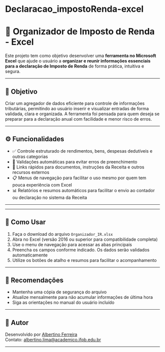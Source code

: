 # Declaracao_impostoRenda-excel
# 📑 Organizador de Imposto de Renda - Excel

Este projeto tem como objetivo desenvolver uma **ferramenta no Microsoft Excel** que ajude o usuário a **organizar e reunir informações essenciais para a declaração de Imposto de Renda** de forma prática, intuitiva e segura.

---

## 🎯 Objetivo

Criar um agregador de dados eficiente para controle de informações tributárias, permitindo ao usuário inserir e visualizar entradas de forma validada, clara e organizada. A ferramenta foi pensada para quem deseja se preparar para a declaração anual com facilidade e menor risco de erros.

---

## ⚙️ Funcionalidades

- ✅ Controle estruturado de rendimentos, bens, despesas dedutíveis e outras categorias
- 📂 Validações automáticas para evitar erros de preenchimento
- 🔗 Links rápidos para documentos, instruções da Receita e outros recursos externos
- 📋 Menus de navegação para facilitar o uso mesmo por quem tem pouca experiência com Excel
- 📊 Relatórios e resumos automáticos para facilitar o envio ao contador ou declaração no sistema da Receita

---


---

## 📝 Como Usar

1. Faça o download do arquivo `Organizador_IR.xlsx`
2. Abra no Excel (versão 2016 ou superior para compatibilidade completa)
3. Use o menu de navegação para acessar as abas principais 
4. Preencha os campos conforme indicado. Os dados serão validados automaticamente
5. Utilize os botões de atalho e resumos para facilitar o acompanhamento

---

## 🧠 Recomendações

- Mantenha uma cópia de segurança do arquivo
- Atualize mensalmente para não acumular informações de última hora
- Siga as orientações no manual do usuário incluído

---

## 👤 Autor

Desenvolvido por [Albertino Ferreira](https://github.com/Albertino098)  
Contato: albertino.lima@academico.ifpb.edu.br

---




